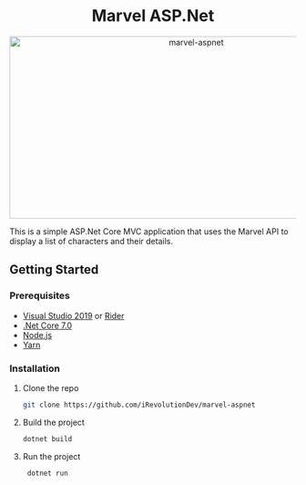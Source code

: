 <h1 id="title" align="center">Marvel ASP.Net</h1>

<p align="center"><img src="https://socialify.git.ci/iRevolutionDev/marvel-aspnet/image?forks=1&issues=1&name=1&owner=1&pattern=Plus&pulls=1&stargazers=1&theme=Auto" alt="marvel-aspnet" width="640" height="320" /></p>

This is a simple ASP.Net Core MVC application that uses the Marvel API to display a list of characters and their details.

## Getting Started

### Prerequisites

- [Visual Studio 2019](https://visualstudio.microsoft.com/downloads/) or [Rider](https://www.jetbrains.com/rider/download/)
- [.Net Core 7.0](https://dotnet.microsoft.com/download/dotnet/7.0)
- [Node.js](https://nodejs.org/en/download/)
- [Yarn](https://classic.yarnpkg.com/en/docs/install/#windows-stable)


### Installation

1. Clone the repo
   ```sh
   git clone https://github.com/iRevolutionDev/marvel-aspnet
    ```
2. Build the project
   ```sh
   dotnet build
   ```

3. Run the project
   ```sh
    dotnet run
    ```